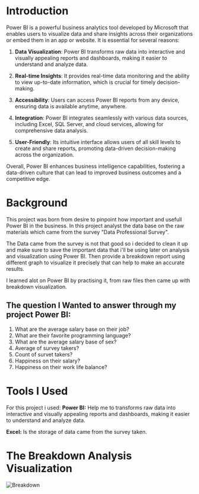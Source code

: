 # Introduction
Power BI is a powerful business analytics tool developed by Microsoft that enables users to visualize data and share insights across their organizations or embed them in an app or website. It is essential for several reasons:

1. **Data Visualization**: Power BI transforms raw data into interactive and visually appealing reports and dashboards, making it easier to understand and analyze data.
  
2. **Real-time Insights**: It provides real-time data monitoring and the ability to view up-to-date information, which is crucial for timely decision-making.

3. **Accessibility**: Users can access Power BI reports from any device, ensuring data is available anytime, anywhere.

4. **Integration**: Power BI integrates seamlessly with various data sources, including Excel, SQL Server, and cloud services, allowing for comprehensive data analysis.

5. **User-Friendly**: Its intuitive interface allows users of all skill levels to create and share reports, promoting data-driven decision-making across the organization.

Overall, Power BI enhances business intelligence capabilities, fostering a data-driven culture that can lead to improved business outcomes and a competitive edge.

# Background
This project was born from desire to pinpoint how important and usefull Power BI in the business. In this project analyst the data base on the raw materials which came from the survey "Data Professional Survey".

The Data came from the survey is not that good so i decided to clean it up and make sure to save the important data that i'll be using later on analysis and visualization using Power BI.
Then provide a breakdown report using different graph to visualize it precisely that can help to make an accurate results.

I learned alot on Power BI by practising it, from raw files then came up with breakdown visualization.
## The question I Wanted to answer through my project Power BI:
  1. What are the average salary base on their job?
  2. What are their favorite programming language?
  3. What are the average salary base of sex?
  4. Average of survey takers?
  5. Count of survet takers?
  6. Happiness on their salary?
  7. Happiness on their work life balance?

# Tools I Used
For this project i used:
   **Power BI:** Help me to transforms raw data into interactive and visually appealing reports and dashboards, making it easier to understand and analyze data.
  
  **Excel:** Is the storage of data came from the survey taken.

# The Breakdown Analysis Visualization

![Breakdown](breakdown.png)


